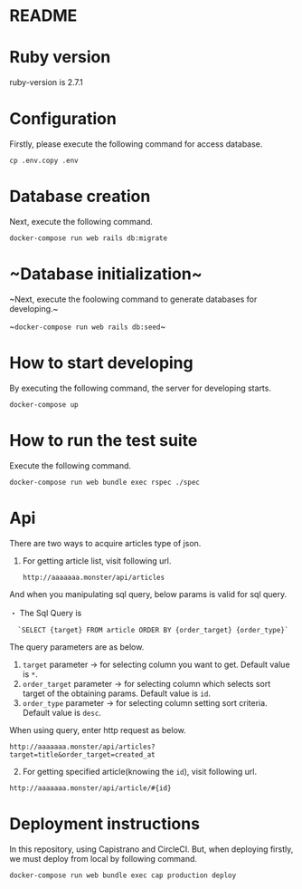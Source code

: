 # README
# Ruby version
  ruby-version is 2.7.1

# Configuration
  Firstly, please execute the following command for access database.
  
  `cp .env.copy .env`

# Database creation
  Next, execute the following command.
   
  `docker-compose run web rails db:migrate`
  
# ~Database initialization~
  ~Next, execute the foolowing command to generate databases for developing.~
  
  ~`docker-compose run web rails db:seed`~
  
# How to start developing
  By executing the following command, the server for developing starts.
    
  `docker-compose up`

# How to run the test suite
  Execute the following command.
  
  `docker-compose run web bundle exec rspec ./spec`

# Api
There are two ways to acquire articles type of json.

  1. For getting article list, visit following url.
  
      `http://aaaaaaa.monster/api/articles`
  
  And when you manipulating sql query, below params is valid for sql query.
  
  ・ The Sql Query is
  
      `SELECT {target} FROM article ORDER BY {order_target} {order_type}`
  
  The query parameters are as below.
   1. `target` parameter -> for selecting column you want to get. Default value is `*`.
   2. `order_target` parameter -> for selecting column which selects sort target of the obtaining params. Default value is `id`.
   3. `order_type` parameter -> for selecting column setting sort criteria. Default value is `desc`.
   
  When using query, enter http request as below.
  
   `http://aaaaaaa.monster/api/articles?target=title&order_target=created_at`
        
  2. For getting specified article(knowing the `id`), visit following url.
  
   `http://aaaaaaa.monster/api/article/#{id}`
   
  
# Deployment instructions
  In this repository, using Capistrano and CircleCI.
  But, when deploying firstly, we must deploy from local by following command.
  
  `docker-compose run web bundle exec cap production deploy`
